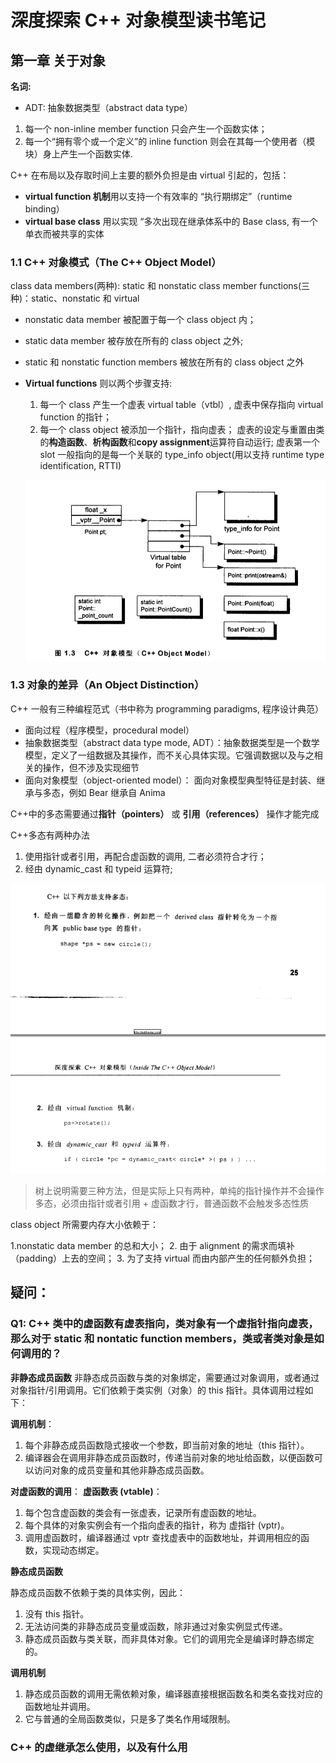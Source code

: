 # 深度探索 C++ 对象模型读书笔记

## 第一章 关于对象

**名词:**
 + ADT: 抽象数据类型（abstract data type）


1. 每一个 non-inline member function 只会产生一个函数实体；
2. 每一个“拥有零个或一个定义”的 inline function 则会在其每一个使用者（模块）身上产生一个函数实体.


C++ 在布局以及存取时间上主要的额外负担是由 virtual 引起的，包括：

+ **virtual function 机制**用以支持一个有效率的 “执行期绑定”（runtime binding）
+  **virtual base class** 用以实现 “多次出现在继承体系中的 Base class, 有一个单衣而被共享的实体


### 1.1 C++ 对象模式（The C++ Object Model）

class data members(两种): static 和 nonstatic 
class member functions(三种)：static、nonstatic 和 virtual


+ nonstatic data member 被配置于每一个 class object 内；
+ static data member 被存放在所有的 class object 之外;

+ static 和 nonstatic function members 被放在所有的 class object 之外
+ **Virtual functions** 则以两个步骤支持:
	1. 每一个 class 产生一个虚表 virtual table（vtbl）, 虚表中保存指向 virtual function 的指针；
	2. 每一个 class object 被添加一个指针，指向虚表；
	   虚表的设定与重置由类的**构造函数**、**析构函数**和**copy assignment**运算符自动运行;
	   虚表第一个 slot 一般指向的是每一个关联的 type_info object(用以支持 runtime type identification, RTTI)

	![](./vtbl.png)



### 1.3 对象的差异（An Object Distinction）

C++ 一般有三种编程范式（书中称为 programming paradigms, 程序设计典范）

+ 面向过程（程序模型，procedural model）
+ 抽象数据类型（abstract data type mode, ADT）：抽象数据类型是一个数学模型，定义了一组数据及其操作，而不关心具体实现。它强调数据以及与之相关的操作，但不涉及实现细节
+ 面向对象模型（object-oriented model）： 面向对象模型典型特征是封装、继承与多态，例如 Bear 继承自 Anima


C++中的多态需要通过**指针（pointers）** 或 **引用（references）** 操作才能完成

C++多态有两种办法

1. 使用指针或者引用，再配合虚函数的调用, 二者必须符合才行；
2. 经由 dynamic_cast 和 typeid 运算符;

![](./C++polymorphism.png)

> 树上说明需要三种方法，但是实际上只有两种，单纯的指针操作并不会操作多态，必须由指针或者引用 + 虚函数才行，普通函数不会触发多态性质


class object 所需要内存大小依赖于：

1.nonstatic data member 的总和大小；
2. 由于 alignment 的需求而填补（padding）上去的空间；
3. 为了支持 virtual 而由内部产生的任何额外负担；





## 疑问：

### Q1: C++ 类中的虚函数有虚表指向，类对象有一个虚指针指向虚表，那么对于 static 和 nontatic function members，类或者类对象是如何调用的？ 

**非静态成员函数**
非静态成员函数与类的对象绑定，需要通过对象调用，或者通过对象指针/引用调用。它们依赖于类实例（对象）的 this 指针。具体调用过程如下：

**调用机制**：
1. 每个非静态成员函数隐式接收一个参数，即当前对象的地址（this 指针）。
2. 编译器会在调用非静态成员函数时，传递当前对象的地址给函数，以便函数可以访问对象的成员变量和其他非静态成员函数。


**对虚函数的调用**：
**虚函数表 (vtable)**：
1. 每个包含虚函数的类会有一张虚表，记录所有虚函数的地址。
2. 每个具体的对象实例会有一个指向虚表的指针，称为 虚指针 (vptr)。
3. 调用虚函数时，编译器通过 vptr 查找虚表中的函数地址，并调用相应的函数，实现动态绑定。

**静态成员函数**

静态成员函数不依赖于类的具体实例，因此：

1. 没有 this 指针。
2. 无法访问类的非静态成员变量或函数，除非通过对象实例显式传递。
3. 静态成员函数与类关联，而非具体对象。它们的调用完全是编译时静态绑定的。

**调用机制**
1. 静态成员函数的调用无需依赖对象，编译器直接根据函数名和类名查找对应的函数地址并调用。
2. 它与普通的全局函数类似，只是多了类名作用域限制。


### C++ 的虚继承怎么使用，以及有什么用


